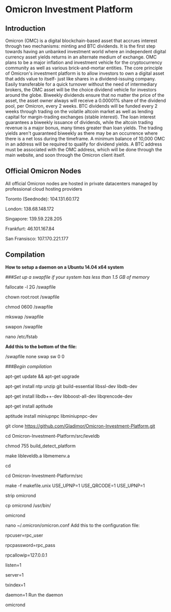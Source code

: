 Omicron Investment Platform
======================================================
Introduction
---------------------------------------------
Omicron (OMC) is a digital blockchain-based asset that accrues interest through two mechanisms: minting and BTC dividends. It is the first step towards having an unbanked investment world where an independent digital currency asset yields returns in an alternate medium of exchange. OMC plans to be a major inflation and investment vehicle for the cryptocurrency community as well as various brick-and-mortar entities. The core principle of Omicron's investment platform is to allow investors to own a digital asset that adds value to itself- just like shares in a dividend-issuing company. Easily transferable for a quick turnover without the need of intermediary brokers, the OMC asset will be the choice dividend vehicle for investors around the globe. Biweekly dividends ensure that no matter the price of the asset, the asset owner always will receive a 0.00001% share of the dividend pool, per Omicron, every 2 weeks. BTC dividends will be funded every 2 weeks through trading on the volatile altcoin market as well as lending capital for margin-trading exchanges (stable interest). The loan interest guarantees a biweekly issuance of dividends, while the altcoin trading revenue is a major bonus, many times greater than loan yields. The trading yields aren't guaranteed biweekly as there may be an occurrence where there is a net loss during the timeframe. A minimum balance of 10,000 OMC in an address will be required to qualify for dividend yields. A BTC address must be associated with the OMC address, which will be done through the main website, and soon through the Omicron client itself.

Official Omicron Nodes
------------------------------------
All official Omicron nodes are hosted in private datacenters managed by professional cloud hosting providers

Toronto (Seednode): 104.131.60.172

London: 138.68.148.172

Singapore: 139.59.228.205

Frankfurt: 46.101.167.84

San Fransisco: 107.170.221.177

Compilation
-------------------------------------------------
**How to setup a daemon on a Ubuntu 14.04 x64 system**

###*Set up a swapfile if your system has less than 1.5 GB of memory*

fallocate -l 2G /swapfile

  chown root:root /swapfile

  chmod 0600 /swapfile

  mkswap /swapfile

  swapon /swapfile

  nano /etc/fstab
  
**Add this to the bottom of the file:**

  /swapfile none swap sw 0 0
  
###*Begin compilation*

  apt-get update && apt-get upgrade

  apt-get install ntp unzip git build-essential libssl-dev libdb-dev

  apt-get install libdb++-dev libboost-all-dev libqrencode-dev

  apt-get install aptitude

  aptitude install miniupnpc libminiupnpc-dev

  git clone https://github.com/Gladimor/Omicron-Investment-Platform.git

  cd Omicron-Investment-Platform/src/leveldb

  chmod 755 build_detect_platform

  make libleveldb.a libmemenv.a
  
  cd

  cd Omicron-Investment-Platform/src

  make -f makefile.unix USE_UPNP=1 USE_QRCODE=1 USE_UPNP=1

  strip omicrond

  cp omicrond /usr/bin/

  omicrond

  nano ~/.omicron/omicron.conf
Add this to the configuration file:

  rpcuser=rpc_user

  rpcpassword=rpc_pass

  rpcallowip=127.0.0.1

  listen=1

  server=1

  txindex=1

  daemon=1
Run the daemon

  omicrond
